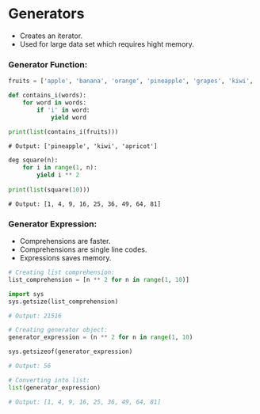  # Generators

- Creates an iterator.
- Used for large data set which requires hight memory.

### Generator Function:

```python
fruits = ['apple', 'banana', 'orange', 'pineapple', 'grapes', 'kiwi', 'apricot', 'mango']

def contains_i(words):
    for word in words:
        if 'i' in word:
            yield word
  
print(list(contains_i(fruits)))
```

```output
# Output: ['pineapple', 'kiwi', 'apricot']
```
```python
deg square(n):
    for i in range(1, n):
        yield i ** 2
        
print(list(square(10)))
```      

```output
# Output: [1, 4, 9, 16, 25, 36, 49, 64, 81]
```

### Generator Expression:

- Comprehensions are faster.
- Comprehensions are single line codes.
- Expressions saves memory. 

```python
# Creating list comprehension:
list_comprehension = [n ** 2 for n in range(1, 10)]
```
```python
import sys
sys.getsize(list_comprehension)

# Output: 21516
```

```python
# Creating generator object:
generator_expression = (n ** 2 for n in range(1, 10)

sys.getsizeof(generator_expression)

# Output: 56
```

```python
# Converting into list:
list(generator_expression)

# Output: [1, 4, 9, 16, 25, 36, 49, 64, 81]
```

